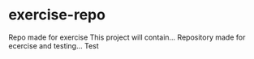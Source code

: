 # exercise-repo
Repo made for exercise
This project will contain...
Repository made for ecercise and testing...
Test

